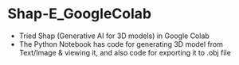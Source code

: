# Shap-E_GoogleColab
- Tried Shap (Generative AI for 3D models) in Google Colab
- The Python Notebook has code for generating 3D model from Text/Image & viewing it, and also code for exporting it to .obj file
